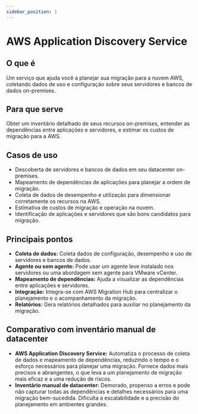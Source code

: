 ```yaml
---
sidebar_position: 1
---
```


# AWS Application Discovery Service

## O que é
Um serviço que ajuda você a planejar sua migração para a nuvem AWS, coletando dados de uso e configuração sobre seus servidores e bancos de dados on-premises.

## Para que serve
Obter um inventário detalhado de seus recursos on-premises, entender as dependências entre aplicações e servidores, e estimar os custos de migração para a AWS.

## Casos de uso
- Descoberta de servidores e bancos de dados em seu datacenter on-premises.
- Mapeamento de dependências de aplicações para planejar a ordem de migração.
- Coleta de dados de desempenho e utilização para dimensionar corretamente os recursos na AWS.
- Estimativa de custos de migração e operação na nuvem.
- Identificação de aplicações e servidores que são bons candidatos para migração.

## Principais pontos
- **Coleta de dados:** Coleta dados de configuração, desempenho e uso de servidores e bancos de dados.
- **Agente ou sem agente:** Pode usar um agente leve instalado nos servidores ou uma abordagem sem agente para VMware vCenter.
- **Mapeamento de dependências:** Ajuda a visualizar as dependências entre aplicações e servidores.
- **Integração:** Integra-se com AWS Migration Hub para centralizar o planejamento e o acompanhamento da migração.
- **Relatórios:** Gera relatórios detalhados para auxiliar no planejamento da migração.

## Comparativo com inventário manual de datacenter
- **AWS Application Discovery Service:** Automatiza o processo de coleta de dados e mapeamento de dependências, reduzindo o tempo e o esforço necessários para planejar uma migração. Fornece dados mais precisos e abrangentes, o que leva a um planejamento de migração mais eficaz e a uma redução de riscos.
- **Inventário manual de datacenter:** Demorado, propenso a erros e pode não capturar todas as dependências e detalhes necessários para uma migração bem-sucedida. Dificulta a escalabilidade e a precisão do planejamento em ambientes grandes. 